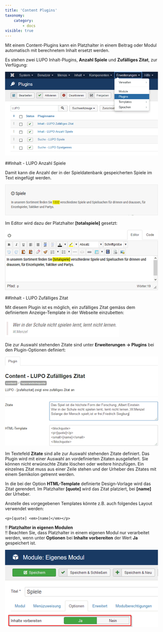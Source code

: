 ```yaml
---
title: 'Content Plugins'
taxonomy:
    category:
        - docs
visible: true
---
```


Mit einem Content-Plugins kann ein Platzhalter in einem Beitrag oder Modul automatisch mit berechnetem Inhalt ersetzt werden.

Es stehen zwei LUPO Inhalt-Plugins, **Anzahl Spiele** und **Zufälliges Zitat**, zur Verfügung:

![Plugins](../../images/content-plugins.png)

##Inhalt - LUPO Anzahl Spiele

Damit kann die Anzahl der in der Spieldatenbank gespeicherten Spiele im Text eingefügt werden. 

![plugin-totalspiele-output](../../images/plugin-totalspiele-output.png)

Im Editor wird dazu der Platzhalter **[totalspiele]** gesetzt:

![plugin-totalspiele-editor.png](../../images/plugin-totalspiele-editor.png)


##Inhalt - LUPO Zufälliges Zitat

Mit diesem Plugin ist es möglich, ein zufälliges Zitat gemäss dem definiertem Anzeige-Template in der Webseite einzubetten:

![lupo-zufaellige zitate](../../images/zitat.png)

Die zur Auswahl stehenden Zitate sind unter **Erweiterungen → Plugins** bei den Plugin-Optionen definiert:

![plugin-zitat-settings.png](../../images/plugin-zitat-settings.png)

Im Textefeld **Zitate** sind alle zur Auswahl stehenden Zitate definiert. Das Plugin wird mit einer Auswahl an vordefinierten Zitaten ausgeliefert. Sie können nicht erwünschte Zitate löschen oder weitere hinzufügen. Ein einzelnes Zitat muss aus einer Zeile stehen und der Urheber des Zitates mit einem Semikolon getrennt werden. 

In die bei der Option **HTML-Template** definierte Design-Vorlage wird das Zitat gerendert. Im Platzhalter **[quote]** wird das Zitat platziert, bei **[name]** der Urheber. 

Anstelle des vorgegebenen Templates könnte z.B. auch folgendes Layout verwendet werden:

`<p>[quote] <em>[name]</em></p>`

!! **Platzhalter in eigenen Modulen**  
!! Beachten Sie, dass Platzhalter in einem eigenen Modul nur verarbeitet werden, wenn unter **Optionen** bei **Inhalte vorbereiten** der Wert **Ja** gespeichert ist.

![module-inhalte-vorbereiten.png](../../images/module-inhalte-vorbereiten.png)